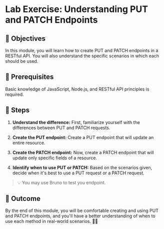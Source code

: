# Lab Exercise: Understanding PUT and PATCH Endpoints

## 🎯 Objectives

In this module, you will learn how to create PUT and PATCH endpoints in a RESTful API. You will also understand the specific scenarios in which each should be used.

## 🔑 Prerequisites

Basic knowledge of JavaScript, Node.js, and RESTful API principles is required.

## 🚀 Steps

1. **Understand the difference:** First, familiarize yourself with the differences between PUT and PATCH requests.

3. **Create the PUT endpoint:** Create a PUT endpoint that will update an entire resource.

4. **Create the PATCH endpoint:** Now, create a PATCH endpoint that will update only specific fields of a resource.

6. **Identify when to use PUT or PATCH:** Based on the scenarios given, decide when it's best to use a PUT request or a PATCH request.

> 💡 You may use Bruno to test you endpoint.

## 🎁 Outcome

By the end of this module, you will be comfortable creating and using PUT and PATCH endpoints, and you'll have a better understanding of when to use each method in real-world scenarios. 🚀🌐
